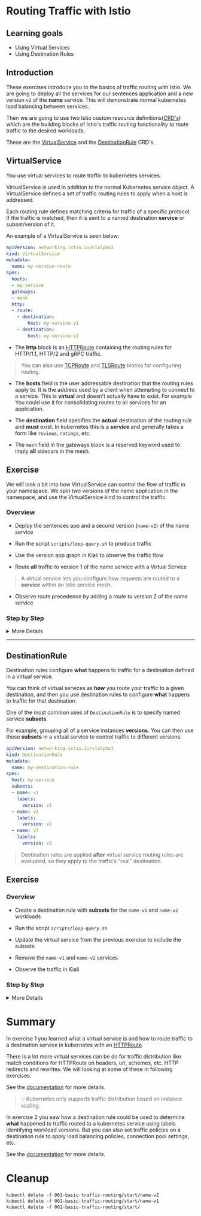 [//]: # (Copyright, Eficode )
[//]: # (Origin: https://github.com/eficode-academy/istio-katas)
[//]: # (Tags: #sentences #kiali)

# Routing Traffic with Istio

## Learning goals

- Using Virtual Services
- Using Destination Rules

## Introduction

These exercises introduce you to the basics of traffic routing with Istio. 
We are going to deploy all the services for our sentences application 
and a new version `v2` of the **name** service. This will demonstrate normal 
kubernetes load balancing between services. 

Then we are going to use two Istio custom resource definitions([CRD's](https://kubernetes.io/docs/concepts/extend-kubernetes/api-extension/custom-resources/)) which are
the building blocks of Istio's traffic routing functionality to route traffic to 
the desired workloads.

These are the [VirtualService](https://istio.io/latest/docs/reference/config/networking/virtual-service/) and the [DestinationRule](https://istio.io/latest/docs/reference/config/networking/destination-rule/) CRD's.

## VirtualService

You use virtual services to route traffic to kubernetes services. 

VirtualService is used in addition to the normal Kubernetes service object.
A VirtualService defines a set of traffic routing rules to apply when a host 
is addressed. 

Each routing rule defines matching criteria for traffic of a 
specific protocol. If the traffic is matched, then it is sent to a named 
destination **service** or subset/version of it.

An example of a VirtualService is seen below:

```yaml
apiVersion: networking.istio.io/v1alpha3
kind: VirtualService
metadata:
  name: my-service-route
spec:
  hosts:
  - my-service
  gateways:
  - mesh
  http:
  - route:
    - destination:
        host: my-service-v1
    - destination:
        host: my-service-v2
```

- The **http** block is an [HTTPRoute](https://istio.io/latest/docs/reference/config/networking/virtual-service/#HTTPRoute) 
containing the routing rules for HTTP/1.1, HTTP/2 and gRPC traffic. 

> You can also use [TCPRoute](https://istio.io/latest/docs/reference/config/networking/virtual-service/#TCPRoute) 
> and [TLSRoute](https://istio.io/latest/docs/reference/config/networking/virtual-service/#TLSRoute) 
> blocks for configuring routing.

- The **hosts** field is the user addressable destination that the routing rules 
apply to. It is the address used by a client when attempting to connect to a service.
This is **virtual** and doesn't actually have to exist. For example 
You could use it for consolidating routes to all services for an application. 

- The **destination** field specifies the **actual** destination of the routing 
rule and **must** exist. In kubernetes this is a **service** and generally 
takes a form like `reviews`, `ratings`, etc.

- The `mesh` field in the gateways block is a reserved keyword used to imply 
**all** sidecars in the mesh. 

## Exercise

We will look a bit into how VirtualService can control the flow of traffic in your namespace.
We spin two versions of the name application in the namespace, and use the VirtualService kind to control the traffic.

### Overview

- Deploy the sentences app and a second version (`name-v2`) of the name service

- Run the script `scripts/loop-query.sh` to produce traffic

- Use the version app graph in Kiali to observe the traffic flow

- Route **all** traffic to version 1 of the name service with a Virtual Service

> A virtual service lets you configure how requests are routed 
> to a **service** within an Istio service mesh.

- Observe route precedence by adding a route to version 2 of the name service

### Step by Step
<details>
    <summary> More Details </summary>

- **Deploy sentences app and 2 versions of name services**

```console
kubectl apply -f 001-basic-traffic-routing/start/
kubectl apply -f 001-basic-traffic-routing/start/name-v1
kubectl apply -f 001-basic-traffic-routing/start/name-v2
```

- **Run loop-query.sh**

```console
./scripts/loop-query.sh
```

- **Observe the traffic in Kiali**

![50/50 split of traffic](images/kiali-blue-green-anno.png)

What you are seeing here is kubernetes load balancing between PODS.
Kubernetes, or more specifically the `kube-proxy`, will load balance in 
either a *round robin* or *random* pattern depending on whether it is 
running in *user space* proxy mode or *IP tables* proxy mode.

You rarely want traffic routed to two version in an uncontrolled 
fashion.

So why is this happening?

> :bulb: Take a look at the label selector for the name service.
> It doesn't specify a version...

- **Route ALL traffic to version 1 of the name service** 

Create a new service called `name-svc-v1.yaml` in `001-basic-traffic-routing/start/` 
and apply it. Make sure it has a version (`v1`) in the label selector.

```yaml
apiVersion: v1
kind: Service
metadata:
  labels:
    app: sentences
    mode: name
    version: v1
  name: name-v1
spec:
  ports:
  - port: 5000
    protocol: TCP
    targetPort: 5000
  selector:
    app: sentences
    mode: name
    version: v1
  type: ClusterIP
```

```console
kubectl apply -f 001-basic-traffic-routing/start/name-svc-v1.yaml
```

Create a virtual service called `name-virtual-service.yaml` in 
`001-basic-traffic-routing/start/` and apply it.

```yaml
apiVersion: networking.istio.io/v1alpha3
kind: VirtualService
metadata:
  name: name-route
spec:
  hosts:
  - name
  http:
  - route:
    - destination:
        host: name-v1
```

> The `host` field in the above yaml is the kubernetes short name for the service. 
> Istio will translate the short name based one the **namespace** of the rule. 
> E.g. if the virtual service is in namespace `default` the short name name will 
> be interpreted as `name.default.svc.cluster.local`. What will happen if the 
> **name** service is in the namespace `user1`?

```console
kubectl apply -f 001-basic-traffic-routing/start/name-virtual-service.yaml
```

Observe the traffic flow in Kiali using the **versioned app graph**. It may 
take a minute before fully complete but you should see the traffic being routed 
to the `name-v1` **service**.

> :bulb: Make sure to select `Idle Edges` and `Service Nodes` in the Display 
drop down.

![Basic virtual service route](images/basic-route-vs.png)

- **Observe route precedence**

Create a new service called `name-svc-v2.yaml` in `001-basic-traffic-routing/start/` 
and apply it. Make sure it has a version (`v2`) in the label selector.

```yaml
apiVersion: v1
kind: Service
metadata:
  labels:
    app: sentences
    mode: name
    version: v2
  name: name-v2
spec:
  ports:
  - port: 5000
    protocol: TCP
    targetPort: 5000
  selector:
    app: sentences
    mode: name
    version: v2
  type: ClusterIP
```

```console
kubectl apply -f 001-basic-traffic-routing/start/name-svc-v2.yaml
```

Add a destination to the new service in the `name-virtual-service.yaml` you 
created before. But place it **before** the `name-v1` service and apply it.

```yaml
apiVersion: networking.istio.io/v1alpha3
kind: VirtualService
metadata:
  name: name-route
spec:
  hosts:
  - name
  http:
  - route:
    - destination:
        host: name-v2
  - route:
    - destination:
        host: name-v1
```

```console
kubectl apply -f 001-basic-traffic-routing/start/name-virtual-service.yaml
```

Observe the traffic flow in Kiali using the **versioned app graph**.
You will see that traffic is now being routed to the version 2 service.

![Routing precedence](images/basic-route-precedence-vs.png)

Routing rules are evaluated in sequential order from top to bottom, with the 
first rule in the virtual service definition being given highest priority. 

Reorder the destination rules so that service `name-v1` will be evaluated 
first and apply the changes.

```console
kubectl apply -f 001-basic-traffic-routing/start/name-virtual-service.yaml
```

Traffic should now be routed to the `name-v1` service.

</details>

----

## DestinationRule

Destination rules configure **what** happens to traffic for a destination 
defined in a virtual service.

You can think of virtual services as **how** you route your traffic to a given 
destination, and then you use destination rules to configure **what** happens 
to traffic for that destination.

One of the most common uses of `DestinationRule` is to specify named service **subsets**.

For example, grouping all of a service instances **versions**. You can then 
use these **subsets** in a virtual service to control traffic to different versions.

```yaml
apiVersion: networking.istio.io/v1alpha3
kind: DestinationRule
metadata:
  name: my-destination-rule
spec:
  host: my-service
  subsets:
  - name: v1
    labels:
      version: v1
  - name: v2
    labels:
      version: v2
  - name: v3
    labels:
      version: v3
```

> Destination rules are applied **after** virtual service routing rules are evaluated, so they apply 
> to the traffic’s “real” destination.

## Exercise

### Overview

- Create a destination rule with **subsets** for the `name-v1` and `name-v2` workloads

- Run the script `scripts/loop-query.sh`

- Update the virtual service from the previous exercise to include the subsets

- Remove the `name-v1` and `name-v2` services

- Observe the traffic in Kiali

### Step by Step
<details>
    <summary> More Details </summary>

- **Create a destination rule and apply it**

Create a destination rule called `name-destination-rule.yaml` in 
`001-basic-traffic-routing/start/` and apply it.

```yaml
apiVersion: networking.istio.io/v1alpha3
kind: DestinationRule
metadata:
  name: name-destination-rule
spec:
  host: name
  subsets:
  - name: name-v1
    labels:
      version: v1
  - name: name-v2
    labels:
      version: v2
```
The above destination rule says, when combined with a virtual service, **what** 
I want to do is send traffic to a workload **labeled** with either `v1` or `v2`.

```console
kubectl apply -f 001-basic-traffic-routing/start/name-destination-rule.yaml
```
Applying the destination rule has no effect at this point because the virtual 
service has not yet been updated to use the subsets.

> :bulb: To avoid 503 errors **always** apply destination rules and changes to 
> destination rules **prior** to changing virtual services.

- **Update the virtual service**

Update the virtual service `001-basic-traffic-routing/start/name-virtual-service.yaml` 
you created in exercise 1 and apply it.

```yaml
apiVersion: networking.istio.io/v1alpha3
kind: VirtualService
metadata:
  name: name-route
spec:
  hosts:
  - name
  gateways:
  - mesh
  http:
  - route:
    - destination:
        host: name
        subset: name-v1
  - route:
    - destination:
        host: name
        subset: name-v2
```

Notice that the `destination` of the route's are no longer the two new services 
you created in exercise 1. Instead it is the original `name` service 
which has no version in the selector. The virtual service is going to route all 
traffic to the generic `name` service and **what** is going to happen after it 
has been routed to this service is determined by the destination rule. In this case 
the traffic is going to be directed to a workload based on version label.

```console
kubectl apply -f 001-basic-traffic-routing/start/name-virtual-service.yaml
```

- **Remove the un-needed services**

```console
kubectl delete -f 001-basic-traffic-routing/start/name-svc-v1.yaml
kubectl delete -f 001-basic-traffic-routing/start/name-svc-v2.yaml
```

- **Observe the traffic in Kiali**

You can see in Kiali that the virtual service combined with the destination 
rule subsets routes traffic to the name workload labeled `v1` even though the 
name service has no versions defined in the selector.

![Virtual service and destination rule](images/kiali-vs-dr.png)

> Order of precedence in the virtual service still applies. The destination 
> rule does **not** affect it.

</details>

# Summary

In exercise 1 you learned what a virtual service is and how to route traffic 
to a destination service in kubernetes with an [HTTPRoute](https://istio.io/latest/docs/reference/config/networking/virtual-service/#HTTPRoute). 

There is a lot more virtual services can be do for traffic distribution like 
match conditions for HTTPRoute on headers, uri, schemes, etc. HTTP redirects and 
rewrites. We will looking at some of these in following exercises.

See the [documentation](https://istio.io/latest/docs/reference/config/networking/virtual-service/#VirtualService) 
for more details.

> :bulb: Kubernetes only supports traffic distribution based on instance scaling. 

In exercise 2 you saw how a destination rule could be used to determine **what** 
happened to traffic routed to a kubernetes service using labels identifying 
workload versions. But you can also set traffic policies on a destination rule 
to apply load balancing policies, connection pool settings, etc.

See the [documentation](https://istio.io/latest/docs/reference/config/networking/destination-rule/#DestinationRule) 
for more details.

# Cleanup

```console
kubectl delete -f 001-basic-traffic-routing/start/name-v2
kubectl delete -f 001-basic-traffic-routing/start/name-v1
kubectl delete -f 001-basic-traffic-routing/start/
```
